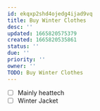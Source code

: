 ```yaml
---
id: ekqxp2shd4ojedg4ijad9vq
title: Buy Winter Clothes
desc: ''
updated: 1665820575379
created: 1665820535861
status: ''
due: ''
priority: ''
owner: ''
TODO: Buy Winter Clothes
---
```



- [ ] Mainly heattech
- [ ] Winter Jacket

